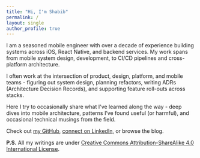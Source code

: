 ```yaml
---
title: "Hi, I'm Shabib"
permalink: /
layout: single
author_profile: true
---
```


I am a seasoned mobile engineer with over a decade of experience building systems across iOS, React Native, and backend services. My work spans from mobile system design, development, to CI/CD pipelines and cross-platform architecture.

I often work at the intersection of product, design, platform, and mobile teams - figuring out system design, planning refactors, writing ADRs (Architecture Decision Records), and supporting feature roll-outs across stacks.

Here I try to occasionally share what I've learned along the way - deep dives into mobile architecture, patterns I’ve found useful (or harmful), and occasional technical musings from the field.

Check out [my GitHub](https://github.com/shabib87), [connect on LinkedIn](https://www.linkedin.com/in/ahmadshabibulhossain), or browse the blog.

**P.S.** All my writings are under [Creative Commons Attribution-ShareAlike 4.0 International License](https://creativecommons.org/licenses/by-sa/4.0/).